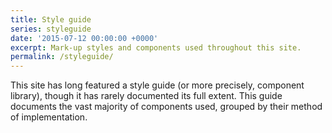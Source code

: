 ```yaml
---
title: Style guide
series: styleguide
date: '2015-07-12 00:00:00 +0000'
excerpt: Mark-up styles and components used throughout this site.
permalink: /styleguide/
---
```

This site has long featured a style guide (or more precisely, component library), though it has rarely documented its full extent. This guide documents the vast majority of components used, grouped by their method of implementation.
